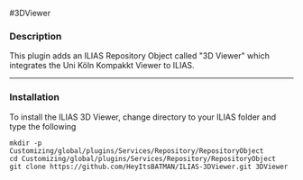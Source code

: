 #3DViewer
### Description
This plugin adds an ILIAS Repository Object called "3D Viewer" which integrates
the Uni Köln Kompakkt Viewer to ILIAS.

-------------------
### Installation 
To install the ILIAS 3D Viewer, change directory to your ILIAS folder and type the following

```
mkdir -p Customizing/global/plugins/Services/Repository/RepositoryObject
cd Customizing/global/plugins/Services/Repository/RepositoryObject
git clone https://github.com/HeyItsBATMAN/ILIAS-3DViewer.git 3DViewer
```
